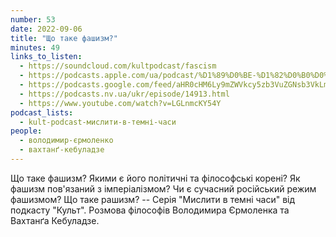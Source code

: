 ```yaml
---
number: 53
date: 2022-09-06
title: "Що таке фашизм?"
minutes: 49
links_to_listen:
  - https://soundcloud.com/kultpodcast/fascism
  - https://podcasts.apple.com/ua/podcast/%D1%89%D0%BE-%D1%82%D0%B0%D0%BA%D0%B5-%D1%84%D0%B0%D1%88%D0%B8%D0%B7%D0%BC/id1581339249?i=1000578576506
  - https://podcasts.google.com/feed/aHR0cHM6Ly9mZWVkcy5zb3VuZGNsb3VkLmNvbS91c2Vycy9zb3VuZGNsb3VkOnVzZXJzOjg5MjM3MjAyNy9zb3VuZHMucnNz/episode/dGFnOnNvdW5kY2xvdWQsMjAxMDp0cmFja3MvMTMzODg2MzgxMg
  - https://podcasts.nv.ua/ukr/episode/14913.html
  - https://www.youtube.com/watch?v=LGLnmcKY54Y
podcast_lists:
  - kult-podcast-мислити-в-темні-часи
people:
  - володимир-єрмоленко
  - вахтанґ-кебуладзе
---
```


Що таке фашизм? Якими є його політичні та філософські корені? Як фашизм
пов'язаний з імперіалізмом? Чи є сучасний російський режим фашизмом? Що таке
рашизм? -- Серія "Мислити в темні часи" від подкасту "Культ". Розмова філософів
Володимира Єрмоленка та Вахтанґа Кебуладзе.
